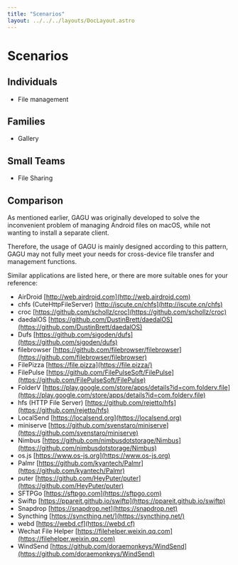 ```yaml
---
title: "Scenarios"
layout: ../../../layouts/DocLayout.astro
---
```


# Scenarios

## Individuals

- File management

## Families

- Gallery

## Small Teams

- File Sharing

## Comparison

As mentioned earlier, GAGU was originally developed to solve the inconvenient problem of managing Android files on macOS, while not wanting to install a separate client.

Therefore, the usage of GAGU is mainly designed according to this pattern, GAGU may not fully meet your needs for cross-device file transfer and management functions.

Similar applications are listed here, or there are more suitable ones for your reference:

- AirDroid [http://web.airdroid.com](http://web.airdroid.com)
- chfs (CuteHttpFileServer) [http://iscute.cn/chfs](http://iscute.cn/chfs)
- croc [https://github.com/schollz/croc](https://github.com/schollz/croc)
- daedalOS [https://github.com/DustinBrett/daedalOS](https://github.com/DustinBrett/daedalOS)
- Dufs [https://github.com/sigoden/dufs](https://github.com/sigoden/dufs)
- filebrowser [https://github.com/filebrowser/filebrowser](https://github.com/filebrowser/filebrowser)
- FilePizza [https://file.pizza](https://file.pizza/)
- FilePulse [https://github.com/FilePulseSoft/FilePulse](https://github.com/FilePulseSoft/FilePulse)
- FolderV [https://play.google.com/store/apps/details?id=com.folderv.file](https://play.google.com/store/apps/details?id=com.folderv.file)
- hfs (HTTP File Server) [https://github.com/rejetto/hfs](https://github.com/rejetto/hfs)
- LocalSend [https://localsend.org](https://localsend.org)
- miniserve [https://github.com/svenstaro/miniserve](https://github.com/svenstaro/miniserve)
- Nimbus [https://github.com/nimbusdotstorage/Nimbus](https://github.com/nimbusdotstorage/Nimbus)
- os.js [https://www.os-js.org](https://www.os-js.org)
- Palmr [https://github.com/kyantech/Palmr](https://github.com/kyantech/Palmr)
- puter [https://github.com/HeyPuter/puter](https://github.com/HeyPuter/puter)
- SFTPGo [https://sftpgo.com](https://sftpgo.com)
- Swiftp [https://ppareit.github.io/swiftp](https://ppareit.github.io/swiftp)
- Snapdrop [https://snapdrop.net](https://snapdrop.net)
- Syncthing [https://syncthing.net/](https://syncthing.net/)
- webd [https://webd.cf](https://webd.cf)
- Wechat File Helper [https://filehelper.weixin.qq.com](https://filehelper.weixin.qq.com)
- WindSend [https://github.com/doraemonkeys/WindSend](https://github.com/doraemonkeys/WindSend)
